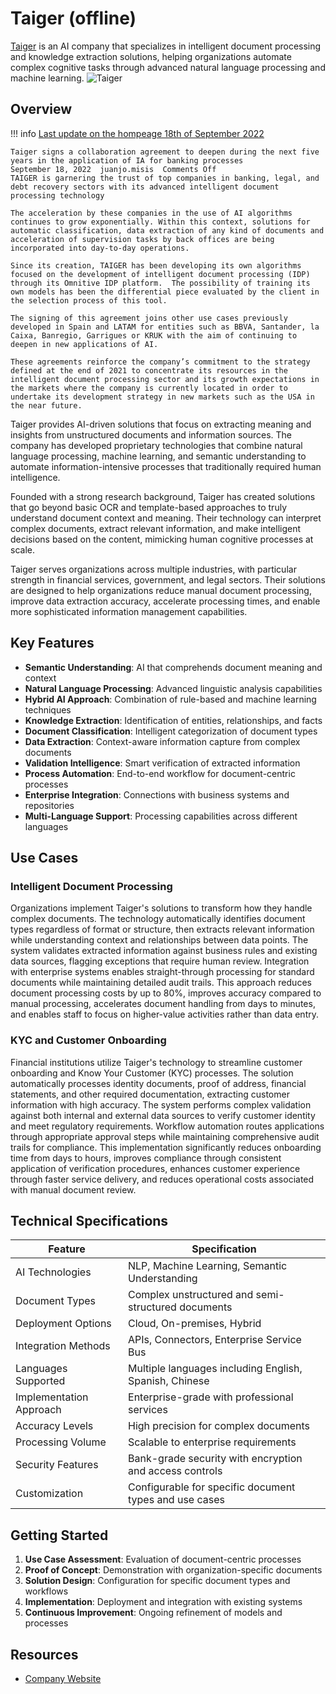 
# Taiger (offline)

[Taiger](https://web.archive.org/web/20250211171425/https://taiger.com/) is an AI company that specializes in intelligent document processing and knowledge extraction solutions, helping organizations automate complex cognitive tasks through advanced natural language processing and machine learning.
![Taiger](assets\taiger-web-archive.png)

## Overview

!!! info [Last update on the hompeage 18th of September 2022](https://web.archive.org/web/20240530212131/https://taiger.com/taiger-signs-a-collaboration/)

    Taiger signs a collaboration agreement to deepen during the next five years in the application of IA for banking processes
    September 18, 2022  juanjo.misis  Comments Off
    TAIGER is garnering the trust of top companies in banking, legal, and debt recovery sectors with its advanced intelligent document processing technology
     
    The acceleration by these companies in the use of AI algorithms continues to grow exponentially. Within this context, solutions for automatic classification, data extraction of any kind of documents and acceleration of supervision tasks by back offices are being incorporated into day-to-day operations.
    
    Since its creation, TAIGER has been developing its own algorithms focused on the development of intelligent document processing (IDP) through its Omnitive IDP platform.  The possibility of training its own models has been the differential piece evaluated by the client in the selection process of this tool. 
    
    The signing of this agreement joins other use cases previously developed in Spain and LATAM for entities such as BBVA, Santander, la Caixa, Banregio, Garrigues or KRUK with the aim of continuing to deepen in new applications of AI. 
    
    These agreements reinforce the company’s commitment to the strategy defined at the end of 2021 to concentrate its resources in the intelligent document processing sector and its growth expectations in the markets where the company is currently located in order to undertake its development strategy in new markets such as the USA in the near future.

Taiger provides AI-driven solutions that focus on extracting meaning and insights from unstructured documents and information sources. The company has developed proprietary technologies that combine natural language processing, machine learning, and semantic understanding to automate information-intensive processes that traditionally required human intelligence.

Founded with a strong research background, Taiger has created solutions that go beyond basic OCR and template-based approaches to truly understand document context and meaning. Their technology can interpret complex documents, extract relevant information, and make intelligent decisions based on the content, mimicking human cognitive processes at scale.

Taiger serves organizations across multiple industries, with particular strength in financial services, government, and legal sectors. Their solutions are designed to help organizations reduce manual document processing, improve data extraction accuracy, accelerate processing times, and enable more sophisticated information management capabilities.

## Key Features

- **Semantic Understanding**: AI that comprehends document meaning and context
- **Natural Language Processing**: Advanced linguistic analysis capabilities
- **Hybrid AI Approach**: Combination of rule-based and machine learning techniques
- **Knowledge Extraction**: Identification of entities, relationships, and facts
- **Document Classification**: Intelligent categorization of document types
- **Data Extraction**: Context-aware information capture from complex documents
- **Validation Intelligence**: Smart verification of extracted information
- **Process Automation**: End-to-end workflow for document-centric processes
- **Enterprise Integration**: Connections with business systems and repositories
- **Multi-Language Support**: Processing capabilities across different languages

## Use Cases

### Intelligent Document Processing

Organizations implement Taiger's solutions to transform how they handle complex documents. The technology automatically identifies document types regardless of format or structure, then extracts relevant information while understanding context and relationships between data points. The system validates extracted information against business rules and existing data sources, flagging exceptions that require human review. Integration with enterprise systems enables straight-through processing for standard documents while maintaining detailed audit trails. This approach reduces document processing costs by up to 80%, improves accuracy compared to manual processing, accelerates document handling from days to minutes, and enables staff to focus on higher-value activities rather than data entry.

### KYC and Customer Onboarding

Financial institutions utilize Taiger's technology to streamline customer onboarding and Know Your Customer (KYC) processes. The solution automatically processes identity documents, proof of address, financial statements, and other required documentation, extracting customer information with high accuracy. The system performs complex validation against both internal and external data sources to verify customer identity and meet regulatory requirements. Workflow automation routes applications through appropriate approval steps while maintaining comprehensive audit trails for compliance. This implementation significantly reduces onboarding time from days to hours, improves compliance through consistent application of verification procedures, enhances customer experience through faster service delivery, and reduces operational costs associated with manual document review.

## Technical Specifications

| Feature | Specification |
|---------|---------------|
| AI Technologies | NLP, Machine Learning, Semantic Understanding |
| Document Types | Complex unstructured and semi-structured documents |
| Deployment Options | Cloud, On-premises, Hybrid |
| Integration Methods | APIs, Connectors, Enterprise Service Bus |
| Languages Supported | Multiple languages including English, Spanish, Chinese |
| Implementation Approach | Enterprise-grade with professional services |
| Accuracy Levels | High precision for complex documents |
| Processing Volume | Scalable to enterprise requirements |
| Security Features | Bank-grade security with encryption and access controls |
| Customization | Configurable for specific document types and use cases |

## Getting Started

1. **Use Case Assessment**: Evaluation of document-centric processes
2. **Proof of Concept**: Demonstration with organization-specific documents
3. **Solution Design**: Configuration for specific document types and workflows
4. **Implementation**: Deployment and integration with existing systems
5. **Continuous Improvement**: Ongoing refinement of models and processes

## Resources

- [Company Website](https://taiger.com/)
